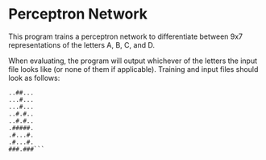 # Perceptron Network

This program trains a perceptron network to differentiate between 9x7 representations of the letters A, B, C, and D.

When evaluating, the program will output whichever of the letters the input file looks like (or none of them if applicable).
Training and input files should look as follows:
```
..##...
...#...
...#...
..#.#..
..#.#..
.#####.
.#...#.
.#...#.
###.###```
